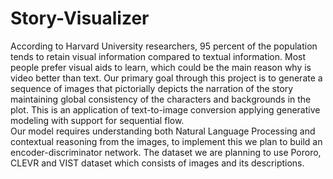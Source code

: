 # Story-Visualizer
According to Harvard University researchers, 95 percent of the population tends to retain visual information compared to textual information. Most people prefer visual aids to learn, which could be the main reason why is video better than text. Our primary goal through this project is to generate a sequence of images that pictorially depicts the narration of the story maintaining global consistency of the characters and backgrounds in the plot. This is an application of text-to-image conversion applying generative modeling with support for sequential flow. 
\
Our model requires understanding both Natural Language Processing and contextual reasoning from the images, to implement this we plan to build an encoder-discriminator network. The dataset we are planning to use Pororo, CLEVR and VIST dataset which consists of images and its descriptions.
